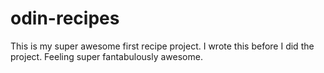 # odin-recipes
This is my super awesome first recipe project. I wrote this before I did the project. Feeling super fantabulously awesome.